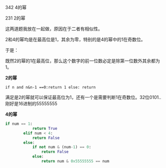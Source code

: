 342 4的幂

231 2的幂

这两道题我放在一起做，原因在于二者有相似性。

2和4的幂均是在最高位是1，其余为零，特别的是4的幂中的1在奇数位。

于是：

既然2的幂的1在最高位，那么这个数字的前一位数必定是除第一位数外其余都为1。

**2的幂**

`if n and n&n-1 ==0:return 1 else: return`

满足是2的幂就可以保证最高位为1，还有一个是需要判断1在奇数位。32位0101..刚好是16进制的55555555

**4的幂**

```python
if num == 1:
            return True
        elif num < 4:
            return False
        else:
            if not num & (num-1) == 0:
                return False
            else:
                return num & 0x55555555 == num
```

